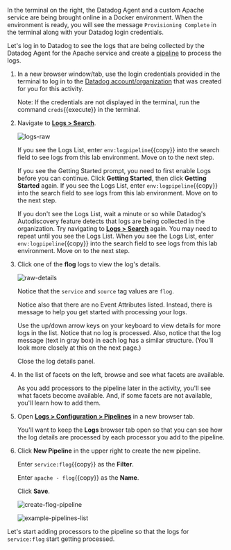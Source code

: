 In the terminal on the right, the Datadog Agent and a custom Apache service are being brought online in a Docker environment. When the environment is ready, you will see the message `Provisioning Complete` in the terminal along with your Datadog login credentials. 

Let's log in to Datadog to see the logs that are being collected by the Datadog Agent for the Apache service and create a <a href="https://docs.datadoghq.com/logs/processing/pipelines/" target="_blank">pipeline</a> to process the logs.

1. In a new browser window/tab, use the login credentials provided in the terminal to log in to the <a href="https://app.datadoghq.com/account/login" target="_datadog">Datadog account/organization</a> that was created for you for this activity.

    Note: If the credentials are not displayed in the terminal, run the command `creds`{{execute}} in the terminal.

2. Navigate to <a href="https://app.datadoghq.com/logs" target="_datadog">**Logs > Search**</a>.

    ![logs-raw](logspipeline/assets/logs-raw2.png)

    If you see the Logs List, enter `env:logpipeline`{{copy}} into the search field to see logs from this lab environment. Move on to the next step. 

    If you see the Getting Started prompt, you need to first enable Logs before you can continue. Click **Getting Started**, then click **Getting Started** again. If you see the Logs List, enter `env:logpipeline`{{copy}} into the search field to see logs from this lab environment. Move on to the next step.
    
    If you don't see the Logs List, wait a minute or so while Datadog's Autodiscovery feature detects that logs are being collected in the organization. Try navigating to <a href="https://app.datadoghq.com/logs" target="_datadog">**Logs > Search**</a> again. You may need to repeat until you see the Logs List. When you see the Logs List, enter `env:logpipeline`{{copy}} into the search field to see logs from this lab environment. Move on to the next step.

3. Click one of the **flog** logs to view the log's details.

    ![raw-details](logspipeline/assets/raw-details.png)

    Notice that the `service` and `source` tag values are `flog`. 

    Notice also that there are no Event Attributes listed. Instead, there is message to help you get started with processing your logs.

    Use the up/down arrow keys on your keyboard to view details for more logs in the list. Notice that no log is processed. Also, notice that the log message (text in gray box) in each log has a similar structure. (You'll look more closely at this on the next page.)
    
    Close the log details panel.

4. In the list of facets on the left, browse and see what facets are available. 

    As you add processors to the pipeline later in the activity, you'll see what facets become available. And, if some facets are not available, you'll learn how to add them. 

5. Open <a href="https://app.datadoghq.com/logs/pipelines" target="_blank">**Logs > Configuration > Pipelines**</a> in a new browser tab.

    You'll want to keep the **Logs** browser tab open so that you can see how the log details are processed by each processor you add to the pipeline.

6. Click **New Pipeline** in the upper right to create the new pipeline.

    Enter `service:flog`{{copy}} as the **Filter**.

    Enter `apache - flog`{{copy}} as the **Name**.

    Click **Save**.

    ![create-flog-pipeline](logspipeline/assets/create-flog-pipeline.png)

    ![example-pipelines-list](logspipeline/assets/example-pipelines-list.png)

Let's start adding processors to the pipeline so that the logs for `service:flog` start getting processed.